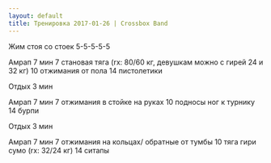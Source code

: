 ```yaml
---
layout: default
title: Тренировка 2017-01-26 | Crossbox Band
---
```


Жим стоя со стоек
5-5-5-5-5

Амрап 7 мин
7 становая тяга (rx: 80/60 кг, девушкам можно с гирей 24 и 32 кг)
10 отжимания от пола
14 пистолетики 

Отдых 3 мин

Амрап 7 мин
7 отжимания в стойке на руках
10 подносы ног к турнику
14 бурпи

Отдых 3 мин

Амрап 7 мин
7 отжимания на кольцах/ обратные от тумбы
10 тяга гири сумо (rx: 32/24 кг)
14 ситапы